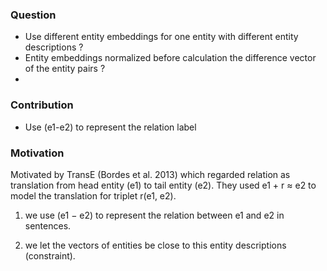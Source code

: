 ### Question

+ Use different entity embeddings for one entity with different entity descriptions ?
+ Entity embeddings normalized before calculation the difference vector of the entity pairs ?
+ 

### Contribution

+ Use (e1-e2) to represent the relation label



### Motivation

Motivated by TransE (Bordes et al. 2013) which regarded relation as translation from head entity (e1) to tail entity (e2). They used e1 + r ≈ e2 to model the translation for triplet r(e1, e2).

1. we use (e1 − e2) to represent the relation between e1 and e2 in sentences.

2. we let the vectors of entities be close to this entity descriptions (constraint).









